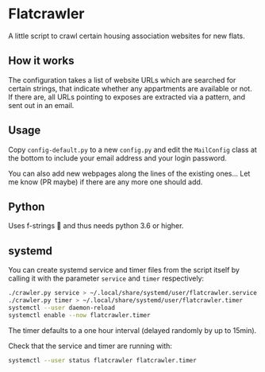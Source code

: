 
# Flatcrawler

A little script to crawl certain housing association websites for new flats.

## How it works

The configuration takes a list of website URLs which are searched for certain
strings, that indicate whether any appartments are available or not. If there
are, all URLs pointing to exposes are extracted via a pattern, and sent out in
an email.

## Usage

Copy `config-default.py` to a new `config.py` and edit the `MailConfig` class at
the bottom to include your email address and your login password.

You can also add new webpages along the lines of the existing ones... Let me
know (PR maybe) if there are any more one should add.

## Python

Uses f-strings 🤩 and thus needs python 3.6 or higher.

## systemd

You can create systemd service and timer files from the script itself by calling
it with the parameter `service` and `timer` respectively:

```bash
./crawler.py service > ~/.local/share/systemd/user/flatcrawler.service
./crawler.py timer > ~/.local/share/systemd/user/flatcrawler.timer
systemctl --user daemon-reload
systemctl enable --now flatcrawler.timer
```

The timer defaults to a one hour interval (delayed randomly by up to 15min).

Check that the service and timer are running with:

```bash
systemctl --user status flatcrawler flatcrawler.timer
```
